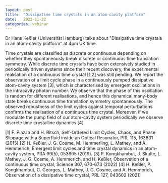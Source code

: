 ```yaml
---
layout: post
title:  "Dissipative time crystals in an atom-cavity platform"
date:   2022-11-22
categories: webinar
---
```

Dr Hans Keßler (Universität Hamburg) talks about "Dissipative time crystals in an atom-cavity platform" at 4pm UK time.


Time crystals are classified as discrete or continuous depending on whether they spontaneously break discrete or continuous time translation symmetry. While discrete time crystals have been extensively studied in periodically driven systems since their recent discovery, the experimental realisation of a continuous time crystal [1,2] was still pending. We report the observation of a limit cycle phase in a continuously pumped dissipative atom-cavity system [3], which is characterised by emergent oscillations in the intracavity photon number. We observe that the phase of this oscillation is random for different realisations, and hence this dynamical many-body state breaks continuous time translation symmetry spontaneously. The observed robustness of the limit cycles against temporal perturbations confirms the realisation of a continuous time crystal. Moreover, if we modulate the pump field of our atom-cavity system periodically we observe discrete time crystalline dynamics [4].

[1] F. Piazza and H. Ritsch, Self-Ordered Limit Cycles, Chaos, and Phase Slippage with a Superfluid inside an Optical Resonator, PRL 115, 163601 (2015)
[2] H. Keßler, J. G. Cosme, M. Hemmerling, L. Mathey, and A. Hemmerich, Emergent limit cycles and time crystal dynamics in an atom-cavity system, PRA 99(5), 053605 (2019).
[3] P. Kongkhambut, J. Skulte, L. Mathey, J. G. Cosme, A. Hemmerich, and H. Keßler, Observation of a continuous time crystal, Science 307, 670-673 (2022)
[4] H. Keßler, P. Kongkhambut, C. Georges, L. Mathey, J. G. Cosme, and A. Hemmerich, Observation of a dissipative time crystal, PRL 127, 043602 (2021)
